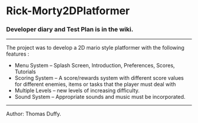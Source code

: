 # Rick-Morty2DPlatformer

### Developer diary and Test Plan is in the wiki.

------

The project was to develop a 2D mario style platformer with the following features :

- Menu System – Splash Screen, Introduction, Preferences, Scores, Tutorials
- Scoring System – A score/rewards system with different score values for different enemies,
items or tasks that the player must deal with
- Multiple Levels – new levels of increasing difficulty. 
- Sound System – Appropriate sounds and music must be incorporated. 

------
Author: Thomas Duffy.
